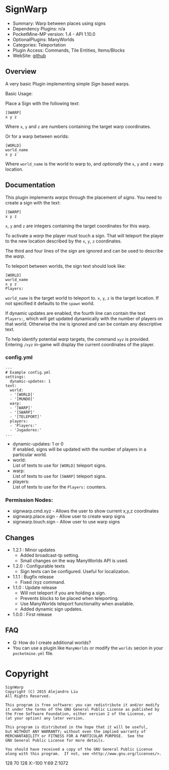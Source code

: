 SignWarp
========

* Summary: Warp between places using signs
* Dependency Plugins: n/a
* PocketMine-MP version: 1.4 - API 1.10.0
* OptionalPlugins: ManyWorlds
* Categories: Teleportation
* Plugin Access: Commands, Tile Entities, Items/Blocks
* WebSite: [github](https://github.com/alejandroliu/pocketmine-plugins/tree/master/SignWarp)

Overview
--------

A very basic Plugin implementing simple _Sign_ based warps.

Basic Usage:

Place a Sign with the following text:

	[SWARP]
	x y z

Where `x`, `y` and `z` are numbers containing the target warp
coordinates.

Or for a warp between worlds:

	[WORLD]
	world_name
	x y z

Where `world_name` is the world to warp to, and *optionally* the
`x`, `y` and `z` warp location.

Documentation
-------------

This plugin implements _warps_ through the placement of _signs_.  You
need to create a sign with the text:

	[SWARP]
	x y z

`x`, `y` and `z` are integers containing the target coordinates for
this warp.

To activate a _warp_ the player must touch a sign.  That will teleport
the player to the new location described by the `x`, `y`, `z`
coordinates.

The third and four lines of the sign are ignored and can be used to
describe the _warp_.

To teleport between worlds, the sign text should look like:

	[WORLD]
	world_name
	x y z
	Players:

`world_name` is the target world to teleport to.  `x`, `y`, `z` is the
target location.  If not specified it defaults to the `spawn` world.

If dynamic updates are enabled, the fourth line can contain the text
`Players:`, which will get updated dynamically with the number of
players on that world.  Otherwise the ine is  ignored and can be
contain any descriptive text.

To help identify potential _warp_ targets, the command `xyz` is
provided.  Entering `/xyz` in-game will display the current
coordinates of the player.

### config.yml

	---
	# Example config.yml
	settings:
	  dynamic-updates: 1
	text:
	  world:
	  - '[WORLD]'
	  - '[MUNDO]'
	  warp:
	  - '[WARP]'
	  - '[SWARP]'
	  - '[TELEPORT]'
	  players:
	  - 'Players:'
	  - 'Jugadores:'
	...

* dynamic-updates: 1 or 0  
  If enabled, signs will be updated with the number of players in a
  particular world.
* world:  
  List of texts to use for `[WORLD]` teleport signs.
* warp:  
  List of texts to use for `[SWARP]` teleport signs.
* players:  
  List of texts to use for the `Players:` counters.

### Permission Nodes:

* signwarp.cmd.xyz - Allows the user to show current x,y,z coordinates
* signwarp.place.sign - Allow user to create warp signs
* signwarp.touch.sign - Allow user to use warp signs

Changes
-------

* 1.2.1 : Minor updates
  * Added broadcast-tp setting.
  * Small changes on the way ManyWorlds API is used.
* 1.2.0 : Configurable texts
  * Sign texts can be configured.  Useful for localization.
* 1.1.1 : Bugfix release
  * Fixed /xyz command.
* 1.1.0 : Update release
  * Will not teleport if you are holding a sign.
  * Prevents blocks to be placed when teleporting.
  * Use ManyWorlds teleport functionality when available.
  * Added dynamic sign updates.
* 1.0.0 : First release

FAQ
---

* Q: How do I create additional worlds?
* You can use a plugin like `ManyWorlds` or modify the `worlds` secion
  in your `pocketmine.yml` file.


Copyright
=========

    SignWarp
    Copyright (C) 2015 Alejandro Liu  
    All Rights Reserved.

    This program is free software: you can redistribute it and/or modify
    it under the terms of the GNU General Public License as published by
    the Free Software Foundation, either version 2 of the License, or
    (at your option) any later version.

    This program is distributed in the hope that it will be useful,
    but WITHOUT ANY WARRANTY; without even the implied warranty of
    MERCHANTABILITY or FITNESS FOR A PARTICULAR PURPOSE.  See the
    GNU General Public License for more details.

    You should have received a copy of the GNU General Public License
    along with this program.  If not, see <http://www.gnu.org/licenses/>.

128 70 128
X:-100 Y:69 Z:1072
